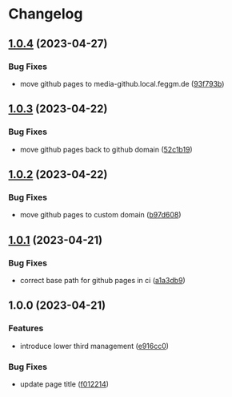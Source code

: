 # Changelog

## [1.0.4](https://github.com/feggm/h2r-simple-editor/compare/v1.0.3...v1.0.4) (2023-04-27)


### Bug Fixes

* move github pages to media-github.local.feggm.de ([93f793b](https://github.com/feggm/h2r-simple-editor/commit/93f793b57b20ea006a63b7ff20f574dcb69b7dde))

## [1.0.3](https://github.com/feggm/h2r-simple-editor/compare/v1.0.2...v1.0.3) (2023-04-22)


### Bug Fixes

* move github pages back to github domain ([52c1b19](https://github.com/feggm/h2r-simple-editor/commit/52c1b19e0d364d62883eee7de86f5ea66e93a9db))

## [1.0.2](https://github.com/feggm/h2r-simple-editor/compare/v1.0.1...v1.0.2) (2023-04-22)


### Bug Fixes

* move github pages to custom domain ([b97d608](https://github.com/feggm/h2r-simple-editor/commit/b97d6086a6c22f8e2fee5e8bb5bb0fdecdd40224))

## [1.0.1](https://github.com/feggm/h2r-simple-editor/compare/v1.0.0...v1.0.1) (2023-04-21)


### Bug Fixes

* correct base path for github pages in ci ([a1a3db9](https://github.com/feggm/h2r-simple-editor/commit/a1a3db96c1299b8ca69c9c237167bae4d6238ae9))

## 1.0.0 (2023-04-21)


### Features

* introduce lower third management ([e916cc0](https://github.com/feggm/h2r-simple-editor/commit/e916cc07e9b4bf7502f266d910caa80eaf298dea))


### Bug Fixes

* update page title ([f012214](https://github.com/feggm/h2r-simple-editor/commit/f01221463e89ca5579c5baf41612a933aebee1ed))
